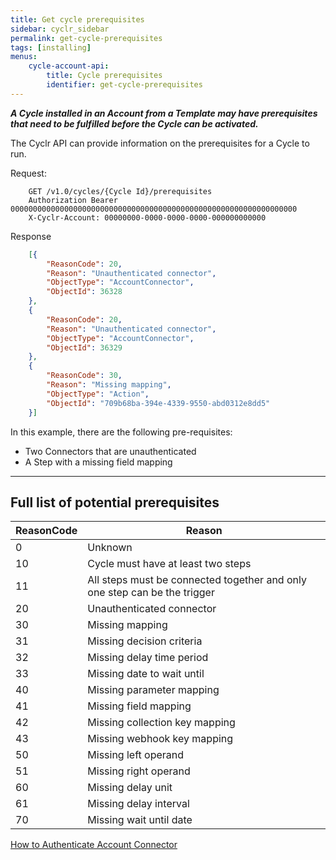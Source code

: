```yaml
---
title: Get cycle prerequisites
sidebar: cyclr_sidebar
permalink: get-cycle-prerequisites
tags: [installing]
menus:
    cycle-account-api:
        title: Cycle prerequisites
        identifier: get-cycle-prerequisites
---
```


**_A Cycle installed in an Account from a Template may have prerequisites that need to be fulfilled before the Cycle can be activated._**

The Cyclr API can provide information on the prerequisites for a Cycle to run.

Request:

````http
    GET /v1.0/cycles/{Cycle Id}/prerequisites
    Authorization Bearer 0000000000000000000000000000000000000000000000000000000000000000
    X-Cyclr-Account: 00000000-0000-0000-0000-000000000000
````

Response

````json
    [{
        "ReasonCode": 20,
        "Reason": "Unauthenticated connector",
        "ObjectType": "AccountConnector",
        "ObjectId": 36328
    },
    {
        "ReasonCode": 20,
        "Reason": "Unauthenticated connector",
        "ObjectType": "AccountConnector",
        "ObjectId": 36329
    },
    {
        "ReasonCode": 30,
        "Reason": "Missing mapping",
        "ObjectType": "Action",
        "ObjectId": "709b68ba-394e-4339-9550-abd0312e8dd5"
    }]
````

In this example, there are the following pre-requisites:

*   Two Connectors that are unauthenticated
*   A Step with a missing field mapping

<hr>

## Full list of potential prerequisites

| ReasonCode | Reason |
| ---------- | ------ |
|0|Unknown|
|10|Cycle must have at least two steps|
|11|All steps must be connected together and only one step can be the trigger|
|20|Unauthenticated connector|
|30|Missing mapping|
|31|Missing decision criteria|
|32|Missing delay time period|
|33|Missing date to wait until|
|40|Missing parameter mapping|
|41|Missing field mapping|
|42|Missing collection key mapping|
|43|Missing webhook key mapping|
|50|Missing left operand|
|51|Missing right operand|
|60| Missing delay unit|
|61| Missing delay interval|
|70| Missing wait until date|

[How to Authenticate Account Connector](./authenticate-account-connector)
